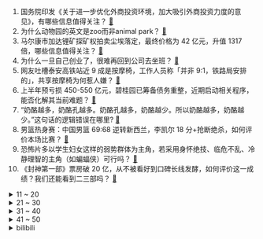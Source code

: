 1. 国务院印发《关于进一步优化外商投资环境，加大吸引外商投资力度的意见》，有哪些信息值得关注？ [:link:](https://www.zhihu.com/question/617106892)
2. 为什么动物园的英文是zoo而非animal park？ [:link:](https://www.zhihu.com/question/616548409)
3. 马尔康市加达锂矿探矿权拍卖尘埃落定，最终价格为 42 亿元，升值 1317 倍，哪些信息值得关注？ [:link:](https://www.zhihu.com/question/617070878)
4. 为什么一旦自己创业了，很难再回到公司去坐班？ [:link:](https://www.zhihu.com/question/47342018)
5. 网友吐槽泰安高铁站近 9 成是按摩椅，工作人员称「并非 9:1，铁路局安排的」，共享按摩椅为何惹人嫌？ [:link:](https://www.zhihu.com/question/617070871)
6. 上半年预亏损 450-550 亿元，碧桂园已筹备债务重整，近期启动相关程序，能否化解其当前难题？ [:link:](https://www.zhihu.com/question/616735161)
7. “奶酪越多，奶酪孔越多。奶酪孔越多，奶酪越少。所以奶酪越多，奶酪越少。”这句话的逻辑错误在哪里? [:link:](https://www.zhihu.com/question/526941332)
8. 男篮热身赛：中国男篮 69:68 逆转新西兰，李凯尔 18 分+抢断绝杀，如何评价本场比赛？ [:link:](https://www.zhihu.com/question/617133353)
9. 恐怖片多以学生妇女这样的弱势群体为主角，若采用身怀绝技、临危不乱、冷静理智的主角（如蝙蝠侠）可行吗？ [:link:](https://www.zhihu.com/question/613609449)
10. 《封神第一部》票房破 20 亿，从不被看好到口碑长线发酵，如何评价这一成绩？我们还能看到二三部吗？ [:link:](https://www.zhihu.com/question/617107890)
<details>
<summary>11 ~ 20</summary>

11. 瓜达尔港发生疑针对中方工程师的袭击事件，中方人员未受伤，已击毙 1 名恐怖分子，哪些信息值得关注？ [:link:](https://www.zhihu.com/question/617098667)
12. 工信部通知「不得为未备案 App 提供网络接入」，对哪些 App 影响较大？开发者如何应对？ [:link:](https://www.zhihu.com/question/616764205)
13. 为什么手机不设置成两块电池？ [:link:](https://www.zhihu.com/question/616661440)
14. 为什么西欧核心区人口和远东核心农业区比起来这么稀疏？ [:link:](https://www.zhihu.com/question/616662660)
15. 怎么样才能让自己的城府越来越深? [:link:](https://www.zhihu.com/question/586617359)
16. 檀健次《长相思》中的古装扮相如何？贴合你想象中的相柳吗？ [:link:](https://www.zhihu.com/question/614061081)
17. 作为车企的过来人，如果给你重新选择的机会，你会选择造车新势力还是传统车企？ [:link:](https://www.zhihu.com/question/612283479)
18. 中国男篮世界杯热身赛69-68击败新西兰，如何评价这场比赛？ [:link:](https://www.zhihu.com/question/617133329)
19. 来北京旅游，你最想打卡哪个景点? [:link:](https://www.zhihu.com/question/615348828)
20. 如何评价张晚意在电视剧《长相思》中的表现？是否符合你对玱玹的想象？ [:link:](https://www.zhihu.com/question/613715943)
</details>
<details>
<summary>21 ~ 30</summary>

21. 除了三亚，国内还有哪些适合情侣度蜜月的好地方？ [:link:](https://www.zhihu.com/question/616388178)
22. 7 月社融规模增量 5282 亿元，M2 同比增 10.7%，新增人民币贷款 3459 亿，如何解读？ [:link:](https://www.zhihu.com/question/616788676)
23. 8 月 13 日 LCK 夏季赛败者组半决赛 HLE 0：3不敌 KT，本场比赛双方表现如何？ [:link:](https://www.zhihu.com/question/617092538)
24. 如何看待剧版梅林殉情? [:link:](https://www.zhihu.com/question/616709449)
25. 「学习困难」门诊暑期迎就诊高峰，成绩不好就是学习困难吗？如何辨别与解决学习困难问题？ [:link:](https://www.zhihu.com/question/616983872)
26. 怎么判断自己长得怎么样? [:link:](https://www.zhihu.com/question/451282247)
27. 药代贿赂医生，甚至提供情色交易，如何看待此事，涉事方将会受到什么处罚？ [:link:](https://www.zhihu.com/question/616781025)
28. 你夏季出游时看过哪些令人难忘且值得回味的风景？ [:link:](https://www.zhihu.com/question/612065571)
29. 40岁的男人读书学习还有什么意义？ [:link:](https://www.zhihu.com/question/616466767)
30. 初次去北京游玩，可以品尝哪些当地美食？ [:link:](https://www.zhihu.com/question/614806842)
</details>
<details>
<summary>31 ~ 40</summary>

31. 如何评价《孤注一掷》里金晨的表现？ [:link:](https://www.zhihu.com/question/616379573)
32. 为什么亚洲女足整体还可以在世界上保持竞争力? [:link:](https://www.zhihu.com/question/515449554)
33. 热刺官方宣布 31 岁的孙兴慜出任新任队长，如何评价他的地位和实力？ [:link:](https://www.zhihu.com/question/617035249)
34. 为什么大多数人不能接受《海贼王》橡胶果实变成尼卡果实？ [:link:](https://www.zhihu.com/question/533136381)
35. 23-24 赛季英超，阿森纳 2:1 诺丁汉森林取开门红，萨卡世界波，恩凯蒂亚破门，如何评价本场比赛？ [:link:](https://www.zhihu.com/question/617014248)
36. 贵州「村超」全国足球友谊赛开赛，陈百祥、黄日华、何家劲领衔香港明星足球队出战，如何评价这样的影响力？ [:link:](https://www.zhihu.com/question/617089537)
37. 对正处于「空窗期」或者因为「空窗期」找不到工作的打工人有何建议？ [:link:](https://www.zhihu.com/question/616748194)
38. 买迈腾还是 a4l？ [:link:](https://www.zhihu.com/question/531351028)
39. 如果你是编剧，会如何设计《封神》第二部里关于邓婵玉的剧情？ [:link:](https://www.zhihu.com/question/616180194)
40. 德国超级杯莱比锡 3:0 完胜拜仁夺冠，奥尔莫戴帽，凯恩替补首秀无缘生涯首冠，如何评价这场比赛？ [:link:](https://www.zhihu.com/question/617047019)
</details>
<details>
<summary>41 ~ 50</summary>

41. 国家癌症中心数据显示，我国癌症 5 年生存率已提升到 40.5%，能癌症无限次赔付的重疾险有必要买吗？ [:link:](https://www.zhihu.com/question/617087720)
42. 如何评价《一人之下》漫画 634（677）话？ [:link:](https://www.zhihu.com/question/616705458)
43. 你还记得第一次打破别人对你的期待是什么感受吗？ [:link:](https://www.zhihu.com/question/615961607)
44. Intj会原谅虚伪，背叛和欺骗吗？ [:link:](https://www.zhihu.com/question/615984353)
45. 如何评价《崩坏：星穹铁道》1.2 版本活动「地城探宝」？ [:link:](https://www.zhihu.com/question/616571264)
46. 至今为止你看的什么书让你震撼最大？ [:link:](https://www.zhihu.com/question/266030969)
47. 西安一地突发山洪泥石流致 21 死 6 人失联，目前救援情况如何？ [:link:](https://www.zhihu.com/question/616936232)
48. 主动暴露弱点会拉近社交距离吗？ [:link:](https://www.zhihu.com/question/615962341)
49. 为什么战斗机座舱内都不会完全增压，还是要用氧气面罩？ [:link:](https://www.zhihu.com/question/616942262)
50. 《儒林外史》有哪些细思极恐的细节？ [:link:](https://www.zhihu.com/question/30256108)
</details><details>
<summary>bilibili</summary>

</details>